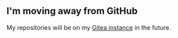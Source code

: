 ## I'm moving away from GitHub
My repositories will be on my [Gitea instance](https://git.rumaks.xyz/RuMaks) in the future.
